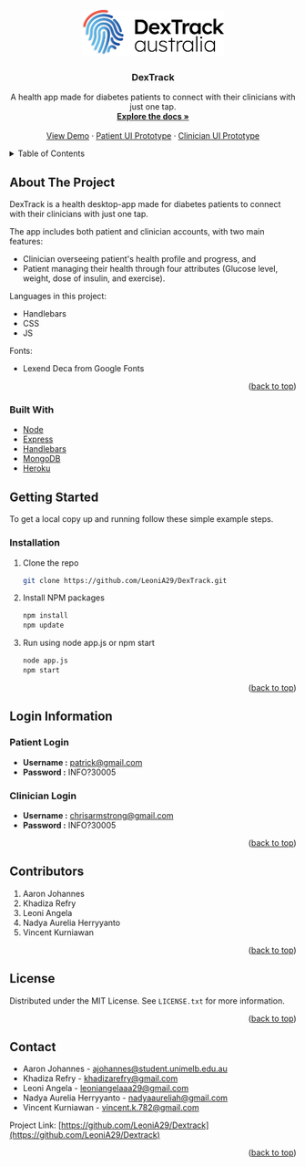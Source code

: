 <div id="top"></div>

<!-- PROJECT LOGO -->
<br />
<div align="center">
  <a href="https://github.com/LeoniA29/DexTrack">
    <img src="resources/logo.png" alt="Logo" width="250px" height=auto>
  </a>

<h3 align="center">DexTrack</h3>

  <p align="center">
    A health app made for diabetes patients to connect with their clinicians with just one tap.
    <br />
    <a href="https://github.com/LeoniA29/DexTrack"><strong>Explore the docs »</strong></a>
    <br />
    <br />
    <a href="http://dextrack.herokuapp.com">View Demo</a>
    ·
    <a href="https://xd.adobe.com/view/60028f76-614d-4394-98bb-9a3fb1d25e27-3551/?fullscreen">Patient UI Prototype</a>
    ·
    <a href="https://xd.adobe.com/view/0ef39a8e-f719-4960-9834-f58e62a24ff5-5ba0/?fullscreen">Clinician UI Prototype</a>
  </p>
</div>



<!-- TABLE OF CONTENTS -->
<details>
  <summary>Table of Contents</summary>
  <ol>
    <li>
      <a href="#about-the-project">About The Project</a>
      <ul>
        <li><a href="#built-with">Built With</a></li>
      </ul>
    </li>
    <li>
      <a href="#getting-started">Getting Started</a>
      <ul>
        <li><a href="#prerequisites">Prerequisites</a></li>
        <li><a href="#installation">Installation</a></li>
      </ul>
    </li>
    <li><a href="#usage">Usage</a></li>
    <li><a href="#contribors">Contributors</a></li>
    <li><a href="#license">License</a></li>
    <li><a href="#contact">Contact</a></li>
    <li><a href="#acknowledgments">Acknowledgments</a></li>
  </ol>
</details>



<!-- ABOUT THE PROJECT -->
## About The Project

DexTrack is a health desktop-app made for diabetes patients to connect with their clinicians with just one tap.

The app includes both patient and clinician accounts, with two main features:
* Clinician overseeing patient's health profile and progress, and 
* Patient managing their health through four attributes (Glucose level, weight, dose of insulin, and exercise).

Languages in this project:
* Handlebars
* CSS
* JS


Fonts:
* Lexend Deca from Google Fonts

<p align="right">(<a href="#top">back to top</a>)</p>



### Built With

* [Node](https://nodejs.org/en/)
* [Express](https://expressjs.com/)
* [Handlebars](https://handlebarsjs.com/)
* [MongoDB](https://www.mongodb.com/)
* [Heroku](https://www.heroku.com/)



<!-- GETTING STARTED -->
## Getting Started

To get a local copy up and running follow these simple example steps.


### Installation

1. Clone the repo
   ```sh
   git clone https://github.com/LeoniA29/DexTrack.git
   ```
2. Install NPM packages
   ```sh
   npm install
   npm update
   ```
3. Run using node app.js or npm start
   ```sh
   node app.js
   npm start
   ```

<p align="right">(<a href="#top">back to top</a>)</p>


<!-- LOGIN INFORMATION -->
## Login Information

### Patient Login
- **Username :** patrick@gmail.com
- **Password :** INFO?30005 

### Clinician Login
- **Username :** chrisarmstrong@gmail.com
- **Password :** INFO?30005

<p align="right">(<a href="#top">back to top</a>)</p>


<!-- CONTRIBORS -->
## Contributors

1. Aaron Johannes 
2. Khadiza Refry
3. Leoni Angela
4. Nadya Aurelia Herryyanto 
5. Vincent Kurniawan

<p align="right">(<a href="#top">back to top</a>)</p>



<!-- LICENSE -->
## License

Distributed under the MIT License. See `LICENSE.txt` for more information.

<p align="right">(<a href="#top">back to top</a>)</p>



<!-- CONTACT -->
## Contact

- Aaron Johannes - ajohannes@student.unimelb.edu.au
- Khadiza Refry - khadizarefry@gmail.com
- Leoni Angela - leoniangelaaa29@gmail.com
- Nadya Aurelia Herryyanto - nadyaaureliah@gmail.com
- Vincent Kurniawan - vincent.k.782@gmail.com

Project Link: [https://github.com/LeoniA29/Dextrack](https://github.com/LeoniA29/Dextrack)

<p align="right">(<a href="#top">back to top</a>)</p>
















